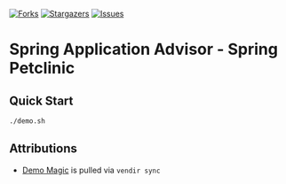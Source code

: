 [![Forks][forks-shield]][forks-url]
[![Stargazers][stars-shield]][stars-url]
[![Issues][issues-shield]][issues-url]

# Spring Application Advisor - Spring Petclinic


## Quick Start
```bash
./demo.sh
```

## Attributions
- [Demo Magic](https://github.com/paxtonhare/demo-magic) is pulled via `vendir sync`


<!-- MARKDOWN LINKS & IMAGES -->
<!-- https://www.markdownguide.org/basic-syntax/#reference-style-links -->
[forks-shield]: https://img.shields.io/github/forks/dashaun/openrewrite-aot-cds.svg?style=for-the-badge
[forks-url]: https://github.com/dashaun/openrewrite-aot-cds/forks
[stars-shield]: https://img.shields.io/github/stars/dashaun/openrewrite-aot-cds.svg?style=for-the-badge
[stars-url]: https://github.com/dashaun/openrewrite-aot-cds/stargazers
[issues-shield]: https://img.shields.io/github/issues/dashaun/openrewrite-aot-cds.svg?style=for-the-badge
[issues-url]: https://github.com/dashaun/openrewrite-aot-cds/issues
